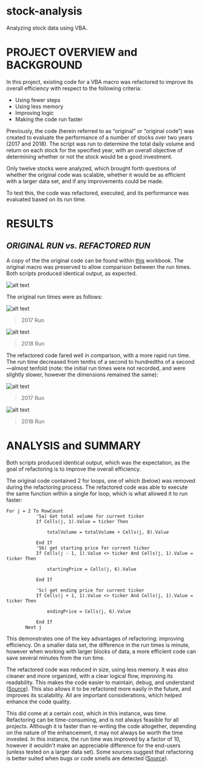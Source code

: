 # stock-analysis
Analyzing stock data using VBA.

# **PROJECT OVERVIEW and BACKGROUND**

In this project, existing code for a VBA macro was refactored to improve its overall efficiency with respect to the following criteria:

 * Using fewer steps
 * Using less memory
 * Improving logic
 * Making the code run faster

Previously, the code (herein referred to as “original” or “original code”) was created to evaluate the performance of a number of stocks over two years (2017 and 2018). The script was run to determine the total daily volume and return on each stock for the specified year, with an overall objective of determining whether or not the stock would be a good investment.

Only twelve stocks were analyzed, which brought forth questions of whether the original code was scalable, whether it would be as efficient with a larger data set, and if any improvements could be made.

To test this, the code was refactored, executed, and its performance was evaluated based on its run time.


# **RESULTS**


## *ORIGINAL RUN vs. REFACTORED RUN*

A copy of the the original code can be found within [this](https://github.com/farwaali08/stock-analysis/blob/9e81832873fdbd20887042147662163c80a0ce3d/VBA_CHALLENGE1.xlsm) workbook. The original macro was preserved to allow comparison between the run times. Both scripts produced identical output, as expected. 


![alt text](https://github.com/farwaali08/stock-analysis/blob/2c4ad067613482c7dcfa3ba78df20c05d798d72f/Stock_Analysis.png)


The original run times were as follows:

![alt text](https://github.com/farwaali08/stock-analysis/blob/6d35b88fe9c31036bfc4a7c05df6124c4ff8b27e/2017_original.png)

> 2017 Run


![alt text](https://github.com/farwaali08/stock-analysis/blob/998e0451279473d25c6aae2416c0fcc34890dfc3/2018_original.png)

> 2018 Run


The refactored code fared well in comparison, with a more rapid run time. The run time decreased from tenths of a second to hundredths of a second—almost tenfold (note: the initial run times were not recorded, and were slightly slower, however the dimensions remained the same):


![alt text](https://github.com/farwaali08/stock-analysis/blob/ce74a25775776ab55f5607f06ae93c8efcc97ec2/VBA_Challenge_2017.png)
> 2017 Run


![alt text](https://github.com/farwaali08/stock-analysis/blob/cf5af9aabf46eaa8ab0d8d66697dde8f8af939df/VBA_Challenge_2018.png)
> 2018 Run



# **ANALYSIS and SUMMARY**


Both scripts produced identical output, which was the expectation, as the goal of refactoring is to improve the overall efficiency. 

The original code contained 2 for loops, one of which (below) was removed during the refactoring process. The refactored code was able to execute the same function within a single for loop, which is what allowed it to run faster:

```
For j = 2 To RowCount
           '5a) Get total volume for current ticker
           If Cells(j, 1).Value = ticker Then

               totalVolume = totalVolume + Cells(j, 8).Value

           End If
           '5b) get starting price for current ticker
           If Cells(j - 1, 1).Value <> ticker And Cells(j, 1).Value = ticker Then

               startingPrice = Cells(j, 6).Value

           End If

           '5c) get ending price for current ticker
           If Cells(j + 1, 1).Value <> ticker And Cells(j, 1).Value = ticker Then

               endingPrice = Cells(j, 6).Value

           End If
       Next j
```

This demonstrates one of the key advantages of refactoring: improving efficiency. On a smaller data set, the difference in the run times is minute, however when working with larger blocks of data, a more efficient code can save several minutes from the run time.

The refactored code was reduced in size, using less memory. It was also cleaner and more organized, with a clear logical flow, improving its readability. This makes the code easier to maintain, debug, and understand ([Source](https://dzone.com/articles/clean-code-explanation-benefits-amp-examples)). This also allows it to be refactored more easily in the future, and improves its scalability. All are important considerations, which helped enhance the code quality.

This did come at a certain cost, which in this instance, was time. Refactoring can be time-consuming, and is not always feasible for all projects. Although it is faster than re-writing the code altogether, depending on the nature of the enhancement, it may not always be worth the time invested. In this instance, the run time was improved by a factor of 10, however it wouldn't make an appreciable difference for the end-users (unless tested on a larger data set). Some sources suggest that refactoring is better suited when bugs or code smells are detected ([Source](https://www.c-sharpcorner.com/article/pros-and-cons-of-code-refactoring/)).
